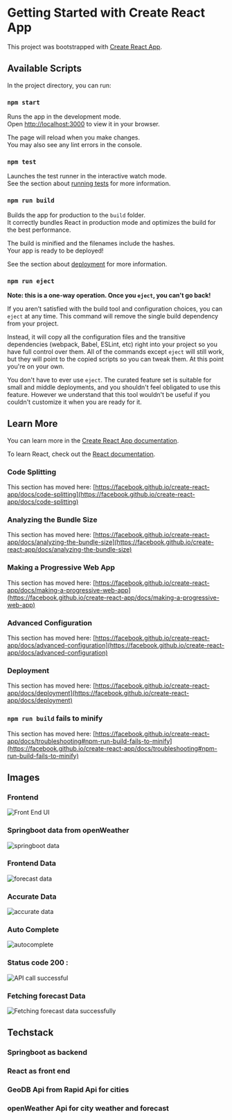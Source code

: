 
# Getting Started with Create React App

This project was bootstrapped with [Create React App](https://github.com/facebook/create-react-app).

## Available Scripts

In the project directory, you can run:

### `npm start`

Runs the app in the development mode.\
Open [http://localhost:3000](http://localhost:3000) to view it in your browser.

The page will reload when you make changes.\
You may also see any lint errors in the console.

### `npm test`

Launches the test runner in the interactive watch mode.\
See the section about [running tests](https://facebook.github.io/create-react-app/docs/running-tests) for more information.

### `npm run build`

Builds the app for production to the `build` folder.\
It correctly bundles React in production mode and optimizes the build for the best performance.

The build is minified and the filenames include the hashes.\
Your app is ready to be deployed!

See the section about [deployment](https://facebook.github.io/create-react-app/docs/deployment) for more information.

### `npm run eject`

**Note: this is a one-way operation. Once you `eject`, you can't go back!**

If you aren't satisfied with the build tool and configuration choices, you can `eject` at any time. This command will remove the single build dependency from your project.

Instead, it will copy all the configuration files and the transitive dependencies (webpack, Babel, ESLint, etc) right into your project so you have full control over them. All of the commands except `eject` will still work, but they will point to the copied scripts so you can tweak them. At this point you're on your own.

You don't have to ever use `eject`. The curated feature set is suitable for small and middle deployments, and you shouldn't feel obligated to use this feature. However we understand that this tool wouldn't be useful if you couldn't customize it when you are ready for it.

## Learn More

You can learn more in the [Create React App documentation](https://facebook.github.io/create-react-app/docs/getting-started).

To learn React, check out the [React documentation](https://reactjs.org/).

### Code Splitting

This section has moved here: [https://facebook.github.io/create-react-app/docs/code-splitting](https://facebook.github.io/create-react-app/docs/code-splitting)

### Analyzing the Bundle Size

This section has moved here: [https://facebook.github.io/create-react-app/docs/analyzing-the-bundle-size](https://facebook.github.io/create-react-app/docs/analyzing-the-bundle-size)

### Making a Progressive Web App

This section has moved here: [https://facebook.github.io/create-react-app/docs/making-a-progressive-web-app](https://facebook.github.io/create-react-app/docs/making-a-progressive-web-app)

### Advanced Configuration

This section has moved here: [https://facebook.github.io/create-react-app/docs/advanced-configuration](https://facebook.github.io/create-react-app/docs/advanced-configuration)

### Deployment

This section has moved here: [https://facebook.github.io/create-react-app/docs/deployment](https://facebook.github.io/create-react-app/docs/deployment)

### `npm run build` fails to minify

This section has moved here: [https://facebook.github.io/create-react-app/docs/troubleshooting#npm-run-build-fails-to-minify](https://facebook.github.io/create-react-app/docs/troubleshooting#npm-run-build-fails-to-minify)





## Images  

### Frontend
![Front End UI](https://github.com/yashowardhan992/react-weather/assets/52581482/491afc90-2745-433d-b896-eba5cde03c0e)


### Springboot data from openWeather
![springboot data](https://github.com/yashowardhan992/react-weather/assets/52581482/453d6946-7c85-435c-a0c2-8c9948bd5030)


### Frontend Data
![forecast data](https://github.com/yashowardhan992/react-weather/assets/52581482/5d6c7038-1e60-447f-a623-1bf5ae53939f)


### Accurate Data
![accurate data](https://github.com/yashowardhan992/react-weather/assets/52581482/e647d96b-a753-4451-b4e7-8ba02dc8598a)


### Auto Complete
![autocomplete](https://github.com/yashowardhan992/react-weather/assets/52581482/f048379b-fc1f-461b-8220-e49b431f5ccd)


### Status code 200 : 
![API call successful](https://github.com/yashowardhan992/react-weather/assets/52581482/6a1f0240-4e75-4c42-bfe1-6ce956bffe5e)


### Fetching forecast Data
![Fetching forecast data successfully](https://github.com/yashowardhan992/react-weather/assets/52581482/e9929a41-c256-4007-a4bc-5a79028428fd)


## Techstack 

### Springboot as backend
### React as front end 
### GeoDB Api from Rapid Api for cities
### openWeather Api for city weather and forecast







